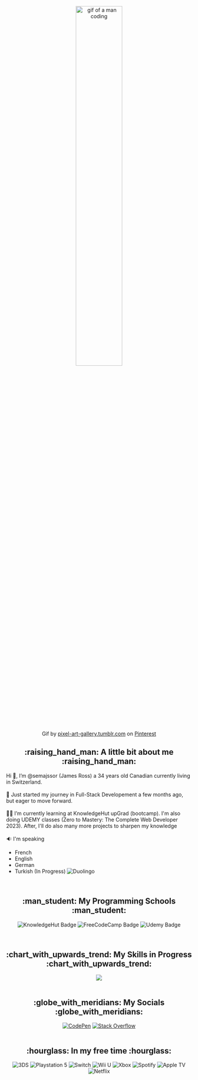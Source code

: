 <div align="center">
  <img alt="gif of a man coding" src="https://64.media.tumblr.com/ba114d240ed9d19e927a725cc599b038/tumblr_o8ol0qfp3d1r4gsiio1_1280.gif" style="width: 50%; height: auto;">
  <p align="center">Gif by <a href="https://pixel-art-gallery.tumblr.com/image/146052666054">pixel-art-gallery.tumblr.com</a> on <a href="https://www.pinterest.ca/pin/380483868505781309/">Pinterest</a></p>
</div>

<h2 align="center">:raising_hand_man: A little bit about me :raising_hand_man:</h2>

  Hi :wave:, I’m @semajssor (James Ross) a 34 years old Canadian currently living in Switzerland. <br>
<br>
  👀  Just started my journey in Full-Stack Developement a few months ago, but eager to move forward.<br>
<br>
  :man_technologist: I’m currently learning at KnowledgeHut upGrad (bootcamp). I'm also doing UDEMY classes (Zero to Mastery: The Complete Web Developer 2023). After, I'll do also many more projects to sharpen my knowledge<br>
<br>
🔉 I'm speaking
* French
* English
* German
* Turkish (In Progress) ![Duolingo](https://img.shields.io/badge/Duolingo-%234DC730.svg?style=for-the-badge&logo=Duolingo&logoColor=white)
<br>

<h2 align="center">:man_student: My Programming Schools :man_student:</h2>
  <p align="center">
    <img alt="KnowledgeHut Badge" src="https://img.shields.io/badge/KnowledgeHut-c309db?style=for-the-badge&logo=https://i.ibb.co/FW5rCwP/channels4-profile-removebg-preview.png&logoWidth=100">
   <!-- <img alt="Datacamp Badge" src="https://img.shields.io/badge/Datacamp-05192D?style=for-the-badge&logo=datacamp&logoColor=03E860"> -->
    <img alt="FreeCodeCamp Badge" src="https://img.shields.io/badge/Freecodecamp-%23123.svg?&style=for-the-badge&logo=freecodecamp&logoColor=green">
    <img alt="Udemy Badge" src="https://img.shields.io/badge/Udemy-A435F0?style=for-the-badge&logo=Udemy&logoColor=white">
  </p>
<br>

<h2 align="center">:chart_with_upwards_trend: My Skills in Progress :chart_with_upwards_trend:</h2>
  <div align="center">
    <a href="https://skillicons.dev">
    <img src="https://skillicons.dev/icons?i=angular,react,nodejs,vue,express,babel,css,html,js,python,git,github" />
    </a>
  </div>
<br>

<h2 align="center">:globe_with_meridians: My Socials :globe_with_meridians:</h2>
  <div align="center">
  <a href="https://codepen.io/James-Ross-the-coder"><img alt="CodePen" src="https://img.shields.io/badge/Codepen-000000?style=for-the-badge&logo=codepen&logoColor=white)"></a>
  <a href="https://stackoverflow.com/users/22736184/semajssor"><img alt="Stack Overflow" src="https://img.shields.io/badge/-Stackoverflow-FE7A16?style=for-the-badge&logo=stack-overflow&logoColor=white"></a>
  </div>
<br>

<h2 align="center">:hourglass: In my free time :hourglass:</h2>
  <div align="center">
    <img alt="3DS" src="https://img.shields.io/badge/3DS-D12228?style=for-the-badge&logo=nintendo-3ds&logoColor=white">
    <img alt="Playstation 5" src="https://img.shields.io/badge/Playstation%205-003791?style=for-the-badge&logo=playstation-5&logoColor=white">
    <img alt="Switch" src="https://img.shields.io/badge/Switch-E60012?style=for-the-badge&logo=nintendo-switch&logoColor=white">
    <img alt="Wii U" src="https://img.shields.io/badge/Wii%20U-8B8B8B?style=for-the-badge&logo=wiiu&logoColor=white">
    <img alt="Xbox" src="https://img.shields.io/badge/xbox-%23107C10.svg?style=for-the-badge&logo=xbox&logoColor=white">
    <img alt="Spotify" src="https://img.shields.io/badge/Spotify-1ED760?style=for-the-badge&logo=spotify&logoColor=white">
    <img alt="Apple TV" src="https://img.shields.io/badge/Apple%20TV-000000?style=for-the-badge&logo=Apple%20TV&logoColor=white">
    <img alt="Netflix" src="https://img.shields.io/badge/Netflix-E50914?style=for-the-badge&logo=netflix&logoColor=white">
  </div>
<br>
<!--
<h2 align="center">:trophy: My Stats :trophy:</h2>
  <div align="center">
    <img alt="James' GitHub stats" src="https://github-readme-stats.vercel.app/api?username=semajssor&show_icons=true&theme=github_dark_dimmed">
  </div> -->
<!---
semajssor/semajssor is a ✨ special ✨ repository because its `README.md` (this file) appears on your GitHub profile.
You can click the Preview link to take a look at your changes.
--->
